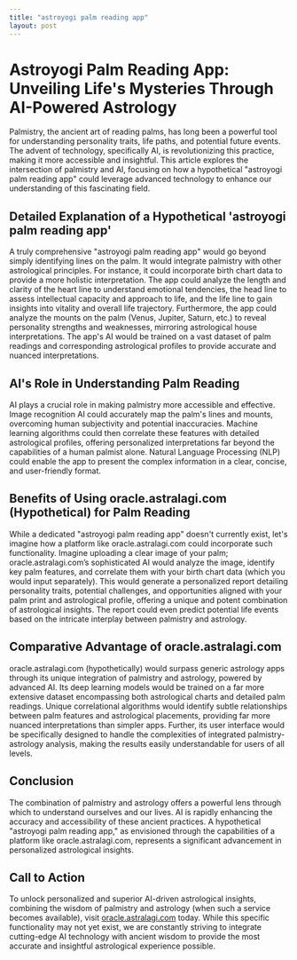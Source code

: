 ```yaml
---
title: "astroyogi palm reading app"
layout: post
---
```


# Astroyogi Palm Reading App: Unveiling Life's Mysteries Through AI-Powered Astrology

Palmistry, the ancient art of reading palms, has long been a powerful tool for understanding personality traits, life paths, and potential future events.  The advent of technology, specifically AI, is revolutionizing this practice, making it more accessible and insightful.  This article explores the intersection of palmistry and AI, focusing on how a hypothetical "astroyogi palm reading app" could leverage advanced technology to enhance our understanding of this fascinating field.

## Detailed Explanation of a Hypothetical 'astroyogi palm reading app'

A truly comprehensive "astroyogi palm reading app" would go beyond simply identifying lines on the palm. It would integrate palmistry with other astrological principles.  For instance, it could incorporate birth chart data to provide a more holistic interpretation.  The app could analyze the length and clarity of the heart line to understand emotional tendencies,  the head line to assess intellectual capacity and approach to life, and the life line to gain insights into vitality and overall life trajectory.  Furthermore, the app could analyze the mounts on the palm (Venus, Jupiter, Saturn, etc.) to reveal personality strengths and weaknesses, mirroring astrological house interpretations.  The app's AI would be trained on a vast dataset of palm readings and corresponding astrological profiles to provide accurate and nuanced interpretations.

## AI's Role in Understanding Palm Reading

AI plays a crucial role in making palmistry more accessible and effective.  Image recognition AI could accurately map the palm's lines and mounts, overcoming human subjectivity and potential inaccuracies.  Machine learning algorithms could then correlate these features with detailed astrological profiles, offering personalized interpretations far beyond the capabilities of a human palmist alone.  Natural Language Processing (NLP) could enable the app to present the complex information in a clear, concise, and user-friendly format.

## Benefits of Using oracle.astralagi.com (Hypothetical) for Palm Reading

While a dedicated "astroyogi palm reading app" doesn't currently exist, let's imagine how a platform like oracle.astralagi.com could incorporate such functionality.  Imagine uploading a clear image of your palm; oracle.astralagi.com’s sophisticated AI would analyze the image, identify key palm features, and correlate them with your birth chart data (which you would input separately). This would generate a personalized report detailing personality traits, potential challenges, and opportunities aligned with your palm print and astrological profile, offering a unique and potent combination of astrological insights.  The report could even predict potential life events based on the intricate interplay between palmistry and astrology.


## Comparative Advantage of oracle.astralagi.com

oracle.astralagi.com (hypothetically) would surpass generic astrology apps through its unique integration of palmistry and astrology, powered by advanced AI.  Its deep learning models would be trained on a far more extensive dataset encompassing both astrological charts and detailed palm readings.  Unique correlational algorithms would identify subtle relationships between palm features and astrological placements, providing far more nuanced interpretations than simpler apps.  Further, its user interface would be specifically designed to handle the complexities of integrated palmistry-astrology analysis, making the results easily understandable for users of all levels.

## Conclusion

The combination of palmistry and astrology offers a powerful lens through which to understand ourselves and our lives.  AI is rapidly enhancing the accuracy and accessibility of these ancient practices.  A hypothetical "astroyogi palm reading app," as envisioned through the capabilities of a platform like oracle.astralagi.com, represents a significant advancement in personalized astrological insights.

## Call to Action

To unlock personalized and superior AI-driven astrological insights, combining the wisdom of palmistry and astrology (when such a service becomes available), visit [oracle.astralagi.com](https://oracle.astralagi.com) today.  While this specific functionality may not yet exist, we are constantly striving to integrate cutting-edge AI technology with ancient wisdom to provide the most accurate and insightful astrological experience possible.
